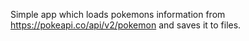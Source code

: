 Simple app which loads pokemons information from
https://pokeapi.co/api/v2/pokemon and saves it to files.